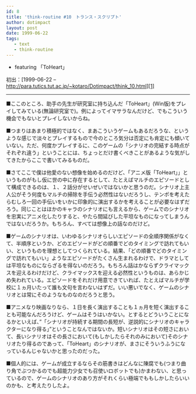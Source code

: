 ```yaml
---
id: 8
title: 'think-routine #10　トランス・スクリプト'
author: dotimpact
layout: post
date: 1999-06-22
tags:
   - text
   - think-routine
---
```

  * featuring 「ToHeart」

初出：[1999-06-22 &#8211; http://para.tutics.tut.ac.jp/~kotaro/Dotimpact/think_10.html][1]

<!--more-->

* * *

■ここのところ、助手の先生が研究室に持ち込んだ「ToHeart」(Win版)をプレイしてみている(無論研究室で)。例によってイマサラなんだけど、でもこういう機会でもないとプレイしないからね。

■つまりはあまり積極的ではなく、まあこういうゲームもあるだろうな、というような感じで淡々とプレイするもので今のところ気分は否定にも肯定にも傾いていない。ただ、何度かプレイするに、このゲームの「シナリオの完結する時点がそれぞれ違う」ということには、ちょっとだけ書くべきことがあるような気がしてきたからここで書いてみるものだ。

■さてここで僕は他愛のない想像を始めるのだけど、「アニメ版「ToHeart」」というものがもし仮に世の中に存在するとして、たとえばマルチのエピソードとして構成できるのは、１、２話分がせいぜいではないかと思うのだ。シナリオ上主人公がそう何度もマルチの掃除を手伝う必然性はないだろうし、テンポを考えたらむしろ一回の手伝いをいかに印象的に演出するかを考えることが必要なはずだろう。同じことはほかのキャラのシナリオにも言えるから、ゲームでのシナリオを忠実にアニメ化したりすると、やたら間延びした平坦なものになってしまうんではないだろうか。もちろん、すべては想像上の話なのだけど。

■ゲームのシナリオは、いわゆるシナリオらしいエピソードの全順序関係がなくて、半順序というか、どのエピソードがどの順番でどのタイミングで訪れてもいい、というものを理想としてつくられている。結果、「どの順番でどのタイミングで訪れてもいい」ようなエピソードがたくさん生まれるわけで、ドラマとしては平坦なものにならざるを得ないのだろう。もちろん話はかならずクライマックスを迎えるわけだけど、クライマックスを迎える必然性というものは、あらかじめ失われている。エピソードをそれだけ用意できていれば、たとえばマルチが学校に１ヵ月いたって誰も文句を言わないはずだ。いい悪いでなく、ゲームのシナリオとは常にそのようなものなのだろうと思う。

■アニメなり映画なりなら、１日を長く演出することも１ヵ月を短く演出することも可能なんだろうけど、ゲームはそうはいかない。とするとどういうことになるかといえば、&#8221;「シナリオが持続する期間の長短が、逆説的にシナリオのキャラクターになり得る」&#8221;ということなんではないか。短いシナリオはその短さにおいて、長いシナリオはその長さにおいて(もしかしたらそれのみにおいて)そのシナリオたり得るのであって、「ToHeart」のシナリオが、まさにそういうふうになっているんじゃないかと思ったのだった。

■個人的には、ゲームが成立するならその筋書きはどんなに陳腐でも(つまり曲り角でぶつかるのでも超能力少女でも召使いロボットでも)かまわない、と思っているので、ゲームのシナリオのあり方がそれくらい極端でももしかしたらいいのかも、と考えたりしたよ。

 [1]: http://web.archive.org/web/*/http://para.tutics.tut.ac.jp/~kotaro/Dotimpact/think_10.html
